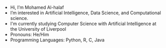 - Hi, I’m Mohamed Al-halaf
- I’m interested in Artificial Intelligence, Data Science, and Computational science.  
- I'm currently studying Computer Science with Artificial Intelligence at the University of Liverpool 
- Pronouns: He/Him
- Programming Languages: Python, R, C, Java

<!---
Al-halaf/Al-halaf is a ✨ special ✨ repository because its `README.md` (this file) appears on your GitHub profile.
You can click the Preview link to take a look at your changes.
--->
